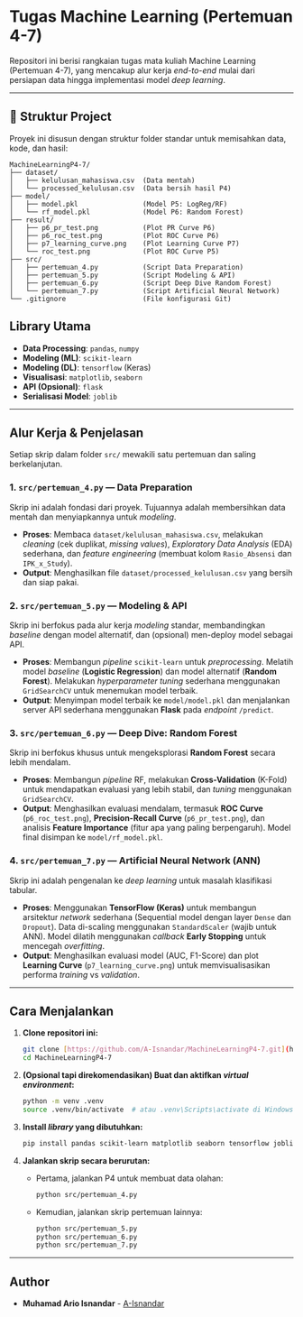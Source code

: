 # Tugas Machine Learning (Pertemuan 4-7)

Repositori ini berisi rangkaian tugas mata kuliah Machine Learning (Pertemuan 4-7), yang mencakup alur kerja *end-to-end* mulai dari persiapan data hingga implementasi model *deep learning*.

---

## 📂 Struktur Project

Proyek ini disusun dengan struktur folder standar untuk memisahkan data, kode, dan hasil:

```text
MachineLearningP4-7/
├── dataset/
│   ├── kelulusan_mahasiswa.csv  (Data mentah)
│   └── processed_kelulusan.csv  (Data bersih hasil P4)
├── model/
│   ├── model.pkl                (Model P5: LogReg/RF)
│   └── rf_model.pkl             (Model P6: Random Forest)
├── result/
│   ├── p6_pr_test.png           (Plot PR Curve P6)
│   ├── p6_roc_test.png          (Plot ROC Curve P6)
│   ├── p7_learning_curve.png    (Plot Learning Curve P7)
│   └── roc_test.png             (Plot ROC Curve P5)
├── src/
│   ├── pertemuan_4.py           (Script Data Preparation)
│   ├── pertemuan_5.py           (Script Modeling & API)
│   ├── pertemuan_6.py           (Script Deep Dive Random Forest)
│   └── pertemuan_7.py           (Script Artificial Neural Network)
└── .gitignore                   (File konfigurasi Git)
```

## Library Utama

  * **Data Processing**: `pandas`, `numpy`
  * **Modeling (ML)**: `scikit-learn`
  * **Modeling (DL)**: `tensorflow` (Keras)
  * **Visualisasi**: `matplotlib`, `seaborn`
  * **API (Opsional)**: `flask`
  * **Serialisasi Model**: `joblib`

-----

## Alur Kerja & Penjelasan 

Setiap skrip dalam folder `src/` mewakili satu pertemuan dan saling berkelanjutan.

### 1\. `src/pertemuan_4.py` — Data Preparation

Skrip ini adalah fondasi dari proyek. Tujuannya adalah membersihkan data mentah dan menyiapkannya untuk *modeling*.

  * **Proses**: Membaca `dataset/kelulusan_mahasiswa.csv`, melakukan *cleaning* (cek duplikat, *missing values*), *Exploratory Data Analysis* (EDA) sederhana, dan *feature engineering* (membuat kolom `Rasio_Absensi` dan `IPK_x_Study`).
  * **Output**: Menghasilkan file `dataset/processed_kelulusan.csv` yang bersih dan siap pakai.

### 2\. `src/pertemuan_5.py` — Modeling & API

Skrip ini berfokus pada alur kerja *modeling* standar, membandingkan *baseline* dengan model alternatif, dan (opsional) men-deploy model sebagai API.

  * **Proses**: Membangun *pipeline* `scikit-learn` untuk *preprocessing*. Melatih model *baseline* (**Logistic Regression**) dan model alternatif (**Random Forest**). Melakukan *hyperparameter tuning* sederhana menggunakan `GridSearchCV` untuk menemukan model terbaik.
  * **Output**: Menyimpan model terbaik ke `model/model.pkl` dan menjalankan server API sederhana menggunakan **Flask** pada *endpoint* `/predict`.

### 3\. `src/pertemuan_6.py` — Deep Dive: Random Forest

Skrip ini berfokus khusus untuk mengeksplorasi **Random Forest** secara lebih mendalam.

  * **Proses**: Membangun *pipeline* RF, melakukan **Cross-Validation** (K-Fold) untuk mendapatkan evaluasi yang lebih stabil, dan *tuning* menggunakan `GridSearchCV`.
  * **Output**: Menghasilkan evaluasi mendalam, termasuk **ROC Curve** (`p6_roc_test.png`), **Precision-Recall Curve** (`p6_pr_test.png`), dan analisis **Feature Importance** (fitur apa yang paling berpengaruh). Model final disimpan ke `model/rf_model.pkl`.

### 4\. `src/pertemuan_7.py` — Artificial Neural Network (ANN)

Skrip ini adalah pengenalan ke *deep learning* untuk masalah klasifikasi tabular.

  * **Proses**: Menggunakan **TensorFlow (Keras)** untuk membangun arsitektur *network* sederhana (Sequential model dengan layer `Dense` dan `Dropout`). Data di-scaling menggunakan `StandardScaler` (wajib untuk ANN). Model dilatih menggunakan *callback* **Early Stopping** untuk mencegah *overfitting*.
  * **Output**: Menghasilkan evaluasi model (AUC, F1-Score) dan plot **Learning Curve** (`p7_learning_curve.png`) untuk memvisualisasikan performa *training* vs *validation*.

-----

## Cara Menjalankan

1.  **Clone repositori ini:**

    ```bash
    git clone [https://github.com/A-Isnandar/MachineLearningP4-7.git](https://github.com/A-Isnandar/MachineLearningP4-7.git)
    cd MachineLearningP4-7
    ```

2.  **(Opsional tapi direkomendasikan) Buat dan aktifkan *virtual environment*:**

    ```bash
    python -m venv .venv
    source .venv/bin/activate  # atau .venv\Scripts\activate di Windows
    ```

3.  **Install *library* yang dibutuhkan:**

    ```bash
    pip install pandas scikit-learn matplotlib seaborn tensorflow joblib flask
    ```

4.  **Jalankan skrip secara berurutan:**

      * Pertama, jalankan P4 untuk membuat data olahan:

        ```bash
        python src/pertemuan_4.py
        ```

      * Kemudian, jalankan skrip pertemuan lainnya:

        ```bash
        python src/pertemuan_5.py
        python src/pertemuan_6.py
        python src/pertemuan_7.py
        ```

-----

## Author

  * **Muhamad Ario Isnandar** - [A-Isnandar](https://github.com/A-Isnandar)

<!-- end list -->

```
```